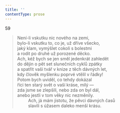```yaml
---
title: ''
contentType: prose
---
```


59

> Není-li vskutku nic nového na zemi,  
> bylo-li vskutku to, co je, už dříve všecko,  
> jaký klam, vymýšlet cokoli s bolestmi  
> a rodit po druhé už porozené děcko.  
> Ach, kéž bych se jen směl jedenkrát zahledět  
> do dějin o pět set slunečních cyklů zpátky  
> a spatřit vaši tvář v knize z těch dávných let,  
> kdy člověk myšlenku poprvé vtělil v řádky!  
> Potom bych uviděl, co tehdy dokázal  
> říci ten starý svět o vaší kráse, milý —  
> zda jsme se zlepšili, nebo zda on byl dál,  
> anebo jestli v tom věky nic nezměnily.  
>          Ach, já mám jistotu, že pěvci dávných časů  
>          slavili s úžasem daleko menší krásu.
